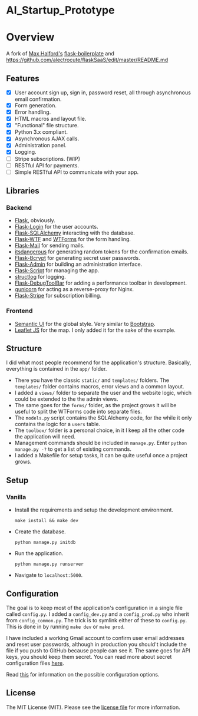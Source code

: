 # AI_Startup_Prototype

# Overview 

A fork of [Max Halford's](https://github.com/MaxHalford) [flask-boilerplate](https://github.com/MaxHalford/flask-boilerplate) and https://github.com/alectrocute/flaskSaaS/edit/master/README.md

## Features

- [x] User account sign up, sign in, password reset, all through asynchronous email confirmation.
- [x] Form generation.
- [x] Error handling.
- [x] HTML macros and layout file.
- [x] "Functional" file structure.
- [x] Python 3.x compliant.
- [x] Asynchronous AJAX calls.
- [x] Administration panel.
- [x] Logging.
- [ ] Stripe subscriptions. (WIP)
- [ ] RESTful API for payments.
- [ ] Simple RESTful API to communicate with your app.

## Libraries

### Backend

- [Flask](http://flask.pocoo.org/), obviously.
- [Flask-Login](https://flask-login.readthedocs.org/en/latest/) for the user accounts.
- [Flask-SQLAlchemy](https://pythonhosted.org/Flask-SQLAlchemy/) interacting with the database.
- [Flask-WTF](https://flask-wtf.readthedocs.org/en/latest/) and [WTForms](https://wtforms.readthedocs.org/en/latest/) for the form handling.
- [Flask-Mail](https://pythonhosted.org/Flask-Mail/) for sending mails.
- [itsdangerous](http://pythonhosted.org/itsdangerous/) for generating random tokens for the confirmation emails.
- [Flask-Bcrypt](https://flask-bcrypt.readthedocs.org/en/latest/) for generating secret user passwords.
- [Flask-Admin](https://flask-admin.readthedocs.org/en/latest/) for building an administration interface.
- [Flask-Script](https://flask-script.readthedocs.io/en/latest/) for managing the app.
- [structlog](http://structlog.readthedocs.io/en/stable/) for logging.
- [Flask-DebugToolBar](https://flask-debugtoolbar.readthedocs.io/en/latest/) for adding a performance toolbar in development.
- [gunicorn](http://gunicorn.org/) for acting as a reverse-proxy for Nginx.
- [Flask-Stripe](http://stripe.com/) for subscription billing.

### Frontend

- [Semantic UI](http://semantic-ui.com/) for the global style. Very similar to [Bootstrap](http://getbootstrap.com/).
- [Leaflet JS](http://leafletjs.com/) for the map. I only added it for the sake of the example.

## Structure

I did what most people recommend for the application's structure. Basically, everything is contained in the `app/` folder.

- There you have the classic `static/` and `templates/` folders. The `templates/` folder contains macros, error views and a common layout.
- I added a `views/` folder to separate the user and the website logic, which could be extended to the the admin views.
- The same goes for the `forms/` folder, as the project grows it will be useful to split the WTForms code into separate files.
- The `models.py` script contains the SQLAlchemy code, for the while it only contains the logic for a `users` table.
- The `toolbox/` folder is a personal choice, in it I keep all the other code the application will need.
- Management commands should be included in `manage.py`. Enter `python manage.py -?` to get a list of existing commands.
- I added a Makefile for setup tasks, it can be quite useful once a project grows.


## Setup

### Vanilla

- Install the requirements and setup the development environment.

	`make install && make dev`

- Create the database.

	`python manage.py initdb`

- Run the application.

	`python manage.py runserver`

- Navigate to `localhost:5000`.

## Configuration

The goal is to keep most of the application's configuration in a single file called `config.py`. I added a `config_dev.py` and a `config_prod.py` who inherit from `config_common.py`. The trick is to symlink either of these to `config.py`. This is done in by running `make dev` or `make prod`.

I have included a working Gmail account to confirm user email addresses and reset user passwords, although in production you should't include the file if you push to GitHub because people can see it. The same goes for API keys, you should keep them secret. You can read more about secret configuration files [here](https://exploreflask.com/configuration.html).

Read [this](http://flask.pocoo.org/docs/0.10/config/) for information on the possible configuration options.

## License

The MIT License (MIT). Please see the [license file](LICENSE) for more information.
